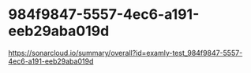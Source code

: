 # 984f9847-5557-4ec6-a191-eeb29aba019d
https://sonarcloud.io/summary/overall?id=examly-test_984f9847-5557-4ec6-a191-eeb29aba019d
